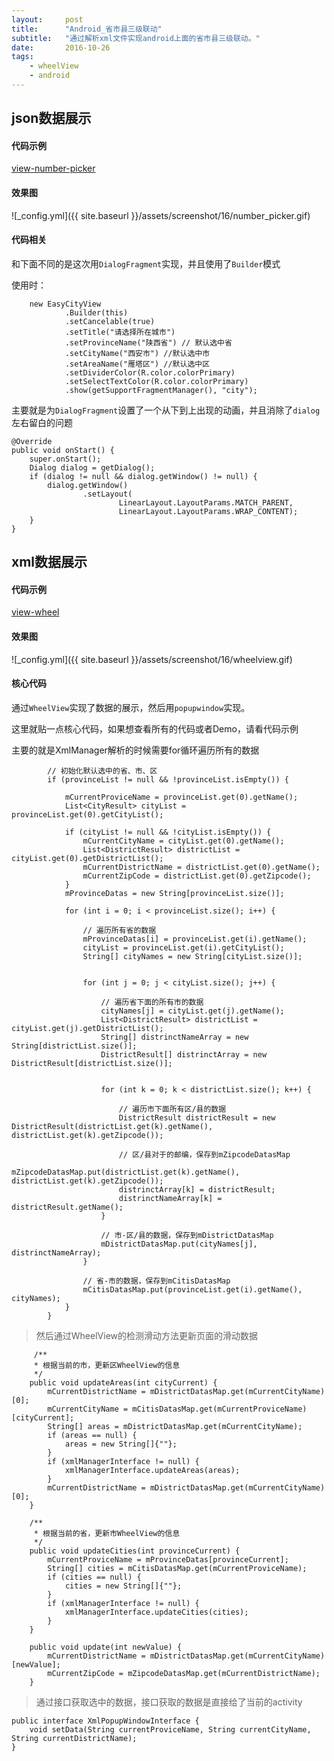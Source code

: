 ```yaml
---
layout:     post
title:      "Android_省市县三级联动"
subtitle:   "通过解析xml文件实现android上面的省市县三级联动。"
date:       2016-10-26
tags:
    - wheelView
    - android
---
```



## json数据展示

#### 代码示例

[view-number-picker](https://github.com/7449/AndroidDevelop/blob/develop/ViewSample/NumberPicker)

#### 效果图

![_config.yml]({{ site.baseurl }}/assets/screenshot/16/number_picker.gif)

#### 代码相关

和下面不同的是这次用`DialogFragment`实现，并且使用了`Builder`模式

使用时：

        new EasyCityView
                .Builder(this)
                .setCancelable(true)
                .setTitle("请选择所在城市")
                .setProvinceName("陕西省") // 默认选中省
                .setCityName("西安市") //默认选中市
                .setAreaName("雁塔区") //默认选中区
                .setDividerColor(R.color.colorPrimary)
                .setSelectTextColor(R.color.colorPrimary)
                .show(getSupportFragmentManager(), "city");

主要就是为`DialogFragment`设置了一个从下到上出现的动画，并且消除了`dialog`左右留白的问题

    @Override
    public void onStart() {
        super.onStart();
        Dialog dialog = getDialog();
        if (dialog != null && dialog.getWindow() != null) {
            dialog.getWindow()
                    .setLayout(
                            LinearLayout.LayoutParams.MATCH_PARENT,
                            LinearLayout.LayoutParams.WRAP_CONTENT);
        }
    }



## xml数据展示

#### 代码示例

[view-wheel](https://github.com/7449/AndroidDevelop/blob/develop/ViewSample/Wheel)

#### 效果图

![_config.yml]({{ site.baseurl }}/assets/screenshot/16/wheelview.gif)

#### 核心代码

通过`WheelView`实现了数据的展示，然后用`popupwindow`实现。

这里就贴一点核心代码，如果想查看所有的代码或者Demo，请看代码示例

主要的就是XmlManager解析的时候需要for循环遍历所有的数据

			// 初始化默认选中的省、市、区
            if (provinceList != null && !provinceList.isEmpty()) {

                mCurrentProviceName = provinceList.get(0).getName();
                List<CityResult> cityList = provinceList.get(0).getCityList();

                if (cityList != null && !cityList.isEmpty()) {
                    mCurrentCityName = cityList.get(0).getName();
                    List<DistrictResult> districtList = cityList.get(0).getDistrictList();
                    mCurrentDistrictName = districtList.get(0).getName();
                    mCurrentZipCode = districtList.get(0).getZipcode();
                }
                mProvinceDatas = new String[provinceList.size()];

                for (int i = 0; i < provinceList.size(); i++) {

                    // 遍历所有省的数据
                    mProvinceDatas[i] = provinceList.get(i).getName();
                    cityList = provinceList.get(i).getCityList();
                    String[] cityNames = new String[cityList.size()];


                    for (int j = 0; j < cityList.size(); j++) {

                        // 遍历省下面的所有市的数据
                        cityNames[j] = cityList.get(j).getName();
                        List<DistrictResult> districtList = cityList.get(j).getDistrictList();
                        String[] distrinctNameArray = new String[districtList.size()];
                        DistrictResult[] distrinctArray = new DistrictResult[districtList.size()];


                        for (int k = 0; k < districtList.size(); k++) {

                            // 遍历市下面所有区/县的数据
                            DistrictResult districtResult = new DistrictResult(districtList.get(k).getName(), districtList.get(k).getZipcode());

                            // 区/县对于的邮编，保存到mZipcodeDatasMap
                            mZipcodeDatasMap.put(districtList.get(k).getName(), districtList.get(k).getZipcode());
                            distrinctArray[k] = districtResult;
                            distrinctNameArray[k] = districtResult.getName();
                        }

                        // 市-区/县的数据，保存到mDistrictDatasMap
                        mDistrictDatasMap.put(cityNames[j], distrinctNameArray);
                    }

                    // 省-市的数据，保存到mCitisDatasMap
                    mCitisDatasMap.put(provinceList.get(i).getName(), cityNames);
                }
            }

>然后通过WheelView的检测滑动方法更新页面的滑动数据

		 /**
	     * 根据当前的市，更新区WheelView的信息
	     */
	    public void updateAreas(int cityCurrent) {
	        mCurrentDistrictName = mDistrictDatasMap.get(mCurrentCityName)[0];
	        mCurrentCityName = mCitisDatasMap.get(mCurrentProviceName)[cityCurrent];
	        String[] areas = mDistrictDatasMap.get(mCurrentCityName);
	        if (areas == null) {
	            areas = new String[]{""};
	        }
	        if (xmlManagerInterface != null) {
	            xmlManagerInterface.updateAreas(areas);
	        }
	        mCurrentDistrictName = mDistrictDatasMap.get(mCurrentCityName)[0];
	    }
	
	    /**
	     * 根据当前的省，更新市WheelView的信息
	     */
	    public void updateCities(int provinceCurrent) {
	        mCurrentProviceName = mProvinceDatas[provinceCurrent];
	        String[] cities = mCitisDatasMap.get(mCurrentProviceName);
	        if (cities == null) {
	            cities = new String[]{""};
	        }
	        if (xmlManagerInterface != null) {
	            xmlManagerInterface.updateCities(cities);
	        }
	    }
	
	    public void update(int newValue) {
	        mCurrentDistrictName = mDistrictDatasMap.get(mCurrentCityName)[newValue];
	        mCurrentZipCode = mZipcodeDatasMap.get(mCurrentDistrictName);
	    }



>通过接口获取选中的数据，接口获取的数据是直接给了当前的activity

	public interface XmlPopupWindowInterface {
	    void setData(String currentProviceName, String currentCityName, String currentDistrictName);
	}

